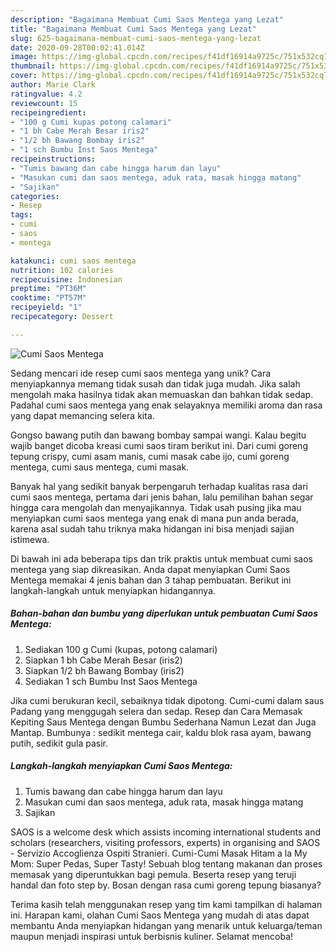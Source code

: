 ```yaml
---
description: "Bagaimana Membuat Cumi Saos Mentega yang Lezat"
title: "Bagaimana Membuat Cumi Saos Mentega yang Lezat"
slug: 625-bagaimana-membuat-cumi-saos-mentega-yang-lezat
date: 2020-09-28T00:02:41.014Z
image: https://img-global.cpcdn.com/recipes/f41df16914a9725c/751x532cq70/cumi-saos-mentega-foto-resep-utama.jpg
thumbnail: https://img-global.cpcdn.com/recipes/f41df16914a9725c/751x532cq70/cumi-saos-mentega-foto-resep-utama.jpg
cover: https://img-global.cpcdn.com/recipes/f41df16914a9725c/751x532cq70/cumi-saos-mentega-foto-resep-utama.jpg
author: Marie Clark
ratingvalue: 4.2
reviewcount: 15
recipeingredient:
- "100 g Cumi kupas potong calamari"
- "1 bh Cabe Merah Besar iris2"
- "1/2 bh Bawang Bombay iris2"
- "1 sch Bumbu Inst Saos Mentega"
recipeinstructions:
- "Tumis bawang dan cabe hingga harum dan layu"
- "Masukan cumi dan saos mentega, aduk rata, masak hingga matang"
- "Sajikan"
categories:
- Resep
tags:
- cumi
- saos
- mentega

katakunci: cumi saos mentega 
nutrition: 102 calories
recipecuisine: Indonesian
preptime: "PT36M"
cooktime: "PT57M"
recipeyield: "1"
recipecategory: Dessert

---
```



![Cumi Saos Mentega](https://img-global.cpcdn.com/recipes/f41df16914a9725c/751x532cq70/cumi-saos-mentega-foto-resep-utama.jpg)

Sedang mencari ide resep cumi saos mentega yang unik? Cara menyiapkannya memang tidak susah dan tidak juga mudah. Jika salah mengolah maka hasilnya tidak akan memuaskan dan bahkan tidak sedap. Padahal cumi saos mentega yang enak selayaknya memiliki aroma dan rasa yang dapat memancing selera kita.

Gongso bawang putih dan bawang bombay sampai wangi. Kalau begitu wajib banget dicoba kreasi cumi saos tiram berikut ini. Dari cumi goreng tepung crispy, cumi asam manis, cumi masak cabe ijo, cumi goreng mentega, cumi saus mentega, cumi masak.

Banyak hal yang sedikit banyak berpengaruh terhadap kualitas rasa dari cumi saos mentega, pertama dari jenis bahan, lalu pemilihan bahan segar hingga cara mengolah dan menyajikannya. Tidak usah pusing jika mau menyiapkan cumi saos mentega yang enak di mana pun anda berada, karena asal sudah tahu triknya maka hidangan ini bisa menjadi sajian istimewa.


Di bawah ini ada beberapa tips dan trik praktis untuk membuat cumi saos mentega yang siap dikreasikan. Anda dapat menyiapkan Cumi Saos Mentega memakai 4 jenis bahan dan 3 tahap pembuatan. Berikut ini langkah-langkah untuk menyiapkan hidangannya.

<!--inarticleads1-->

##### Bahan-bahan dan bumbu yang diperlukan untuk pembuatan Cumi Saos Mentega:

1. Sediakan 100 g Cumi (kupas, potong calamari)
1. Siapkan 1 bh Cabe Merah Besar (iris2)
1. Siapkan 1/2 bh Bawang Bombay (iris2)
1. Sediakan 1 sch Bumbu Inst Saos Mentega


Jika cumi berukuran kecil, sebaiknya tidak dipotong. Cumi-cumi dalam saus Padang yang menggugah selera dan sedap. Resep dan Cara Memasak Kepiting Saus Mentega dengan Bumbu Sederhana Namun Lezat dan Juga Mantap. Bumbunya : sedikit mentega cair, kaldu blok rasa ayam, bawang putih, sedikit gula pasir. 

<!--inarticleads2-->

##### Langkah-langkah menyiapkan Cumi Saos Mentega:

1. Tumis bawang dan cabe hingga harum dan layu
1. Masukan cumi dan saos mentega, aduk rata, masak hingga matang
1. Sajikan


SAOS is a welcome desk which assists incoming international students and scholars (researchers, visiting professors, experts) in organising and SAOS - Servizio Accoglienza Ospiti Stranieri. Cumi-Cumi Masak Hitam a la My Mom: Super Pedas, Super Tasty! Sebuah blog tentang makanan dan proses memasak yang diperuntukkan bagi pemula. Beserta resep yang teruji handal dan foto step by. Bosan dengan rasa cumi goreng tepung biasanya? 

Terima kasih telah menggunakan resep yang tim kami tampilkan di halaman ini. Harapan kami, olahan Cumi Saos Mentega yang mudah di atas dapat membantu Anda menyiapkan hidangan yang menarik untuk keluarga/teman maupun menjadi inspirasi untuk berbisnis kuliner. Selamat mencoba!
